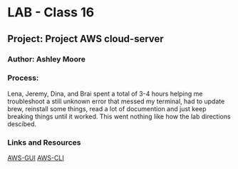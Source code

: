 
# LAB - Class 16

## Project: Project  AWS cloud-server

### Author: Ashley Moore

### Process:

Lena, Jeremy, Dina, and Brai spent a total of 3-4 hours helping me troubleshoot a still unknown error that messed my terminal, had to update brew, reinstall some things, read a lot of documention and just keep breaking things until it worked. This went nothing like how the lab directions descibed. 

### Links and Resources

[AWS-GUI](http://cloudservergui-env.eba-phbizd99.us-east-2.elasticbeanstalk.com/place)
[AWS-CLI](http://basic-api-server2-dev.us-east-1.elasticbeanstalk.com/place)